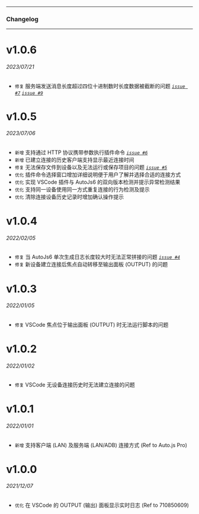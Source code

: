 ******

### Changelog

******

# v1.0.6

###### 2023/07/21

* `修复` 服务端发送消息长度超过四位十进制数时长度数据被截断的问题 _[`issue #7`](http://vscext-project.autojs6.com/issues/7)_ _[`issue #9`](http://vscext-project.autojs6.com/issues/9)_

# v1.0.5

###### 2023/07/06

* `新增` 支持通过 HTTP 协议携带参数执行插件命令 _[`issue #6`](http://vscext-project.autojs6.com/issues/6)_
* `新增` 已建立连接的历史客户端支持显示最近连接时间
* `修复` 无法保存文件到设备以及无法运行或保存项目的问题 _[`issue #5`](http://vscext-project.autojs6.com/issues/5)_
* `优化` 插件命令选择窗口增加详细说明便于用户了解并选择合适的连接方式
* `优化` 实现 VSCode 插件与 AutoJs6 的双向版本检测并提示异常检测结果
* `优化` 支持同一设备使用同一方式重复连接的行为检测及提示
* `优化` 清除连接设备历史记录时增加确认操作提示

# v1.0.4

###### 2022/02/05

* `修复` 当 AutoJs6 单次生成日志长度较大时无法正常拼接的问题  _[`issue #4`](http://vscext-project.autojs6.com/issues/4)_
* `修复` 新设备建立连接后焦点自动转移至输出面板 (OUTPUT) 的问题

# v1.0.3

###### 2022/01/05

* `修复` VSCode 焦点位于输出面板 (OUTPUT) 时无法运行脚本的问题

# v1.0.2

###### 2022/01/02

* `修复` VSCode 无设备连接历史时无法建立连接的问题

# v1.0.1

###### 2022/01/01

* `新增` 支持客户端 (LAN) 及服务端 (LAN/ADB) 连接方式 (Ref to Auto.js Pro)

# v1.0.0

###### 2021/12/07

* `优化` 在 VSCode 的 OUTPUT (输出) 面板显示实时日志 (Ref to 710850609)